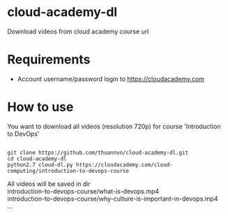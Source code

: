 # cloud-academy-dl
Download videos from cloud academy course url

# Requirements
- Account username/password login to https://cloudacademy.com

# How to use
You want to download all videos (resolution 720p) for course 'Introduction to DevOps'

<code>
git clone https://github.com/thuannvn/cloud-academy-dl.git                          </code>

<code>
cd cloud-academy-dl</code>

<code>
python2.7 cloud-dl.py https://cloudacademy.com/cloud-computing/introduction-to-devops-course</code>

All videos will be saved in dir                                                                
introduction-to-devops-course/what-is-devops.mp4                                                                   
introduction-to-devops-course/why-culture-is-important-in-devops.mp4                                            
...
